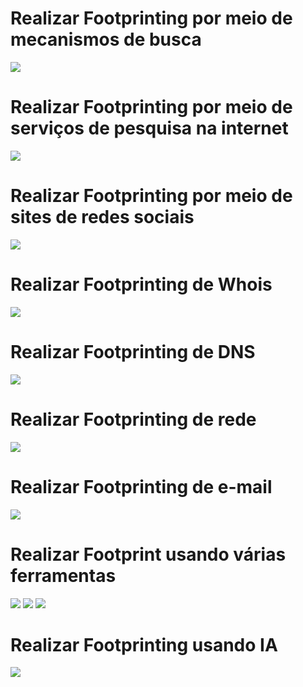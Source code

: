 <h1>Realizar Footprinting por meio de mecanismos de busca</h1>

<img src="/home/kali/Área de trabalho/Certified-Ethical-Hacker-V13/Module 02 - Labs/Images/1.png">

<h1>Realizar Footprinting por meio de serviços de pesquisa na internet</h1>

<img src="/home/kali/Área de trabalho/Certified-Ethical-Hacker-V13/Module 02 - Labs/Images/2.png">

<h1>Realizar Footprinting por meio de sites de redes sociais</h1>

<img src="/home/kali/Área de trabalho/Certified-Ethical-Hacker-V13/Module 02 - Labs/Images/3.png">

<h1>Realizar Footprinting de Whois</h1>

<img src="/home/kali/Área de trabalho/Certified-Ethical-Hacker-V13/Module 02 - Labs/Images/4.png">

<h1>Realizar Footprinting de DNS</h1>

<img src="/home/kali/Área de trabalho/Certified-Ethical-Hacker-V13/Module 02 - Labs/Images/5.png">

<h1>Realizar Footprinting de rede</h1>

<img src="/home/kali/Área de trabalho/Certified-Ethical-Hacker-V13/Module 02 - Labs/Images/6.png">

<h1>Realizar Footprinting de e-mail</h1>

<img src="/home/kali/Área de trabalho/Certified-Ethical-Hacker-V13/Module 02 - Labs/Images/7.png">

<h1>Realizar Footprint usando várias ferramentas</h1>

<img src="/home/kali/Área de trabalho/Certified-Ethical-Hacker-V13/Module 02 - Labs/Images/8.1.png">

<img src="/home/kali/Área de trabalho/Certified-Ethical-Hacker-V13/Module 02 - Labs/Images/8.2.png">

<img src="/home/kali/Área de trabalho/Certified-Ethical-Hacker-V13/Module 02 - Labs/Images/8.3.png">

<h1>Realizar Footprinting usando IA</h1>

<img src="/home/kali/Área de trabalho/Certified-Ethical-Hacker-V13/Module 02 - Labs/Images/9.png">

